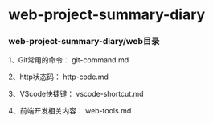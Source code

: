 # web-project-summary-diary

### web-project-summary-diary/web目录

1、Git常用的命令：  git-command.md

2、http状态码： http-code.md

3、VScode快捷键： vscode-shortcut.md

4、前端开发相关内容：  web-tools.md
